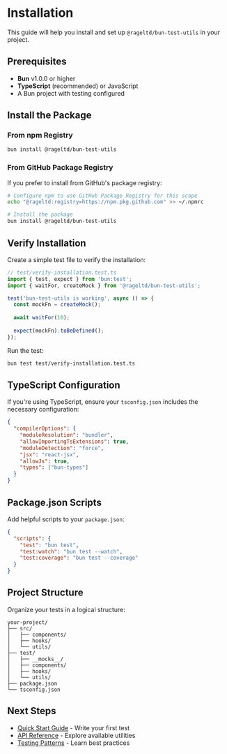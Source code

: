 # Installation

This guide will help you install and set up `@rageltd/bun-test-utils` in your project.

## Prerequisites

- **Bun** v1.0.0 or higher
- **TypeScript** (recommended) or JavaScript
- A Bun project with testing configured

## Install the Package

### From npm Registry

```bash
bun install @rageltd/bun-test-utils
```

### From GitHub Package Registry

If you prefer to install from GitHub's package registry:

```bash
# Configure npm to use GitHub Package Registry for this scope
echo "@rageltd:registry=https://npm.pkg.github.com" >> ~/.npmrc

# Install the package
bun install @rageltd/bun-test-utils
```

## Verify Installation

Create a simple test file to verify the installation:

```typescript
// test/verify-installation.test.ts
import { test, expect } from 'bun:test';
import { waitFor, createMock } from '@rageltd/bun-test-utils';

test('bun-test-utils is working', async () => {
  const mockFn = createMock();
  
  await waitFor(10);
  
  expect(mockFn).toBeDefined();
});
```

Run the test:

```bash
bun test test/verify-installation.test.ts
```

## TypeScript Configuration

If you're using TypeScript, ensure your `tsconfig.json` includes the necessary configuration:

```json
{
  "compilerOptions": {
    "moduleResolution": "bundler",
    "allowImportingTsExtensions": true,
    "moduleDetection": "force",
    "jsx": "react-jsx",
    "allowJs": true,
    "types": ["bun-types"]
  }
}
```

## Package.json Scripts

Add helpful scripts to your `package.json`:

```json
{
  "scripts": {
    "test": "bun test",
    "test:watch": "bun test --watch",
    "test:coverage": "bun test --coverage"
  }
}
```

## Project Structure

Organize your tests in a logical structure:

```
your-project/
├── src/
│   ├── components/
│   ├── hooks/
│   └── utils/
├── test/
│   ├── __mocks__/
│   ├── components/
│   ├── hooks/
│   └── utils/
├── package.json
└── tsconfig.json
```

## Next Steps

- [Quick Start Guide](quick-start.md) - Write your first test
- [API Reference](../api-reference/) - Explore available utilities
- [Testing Patterns](../guides/testing-patterns.md) - Learn best practices